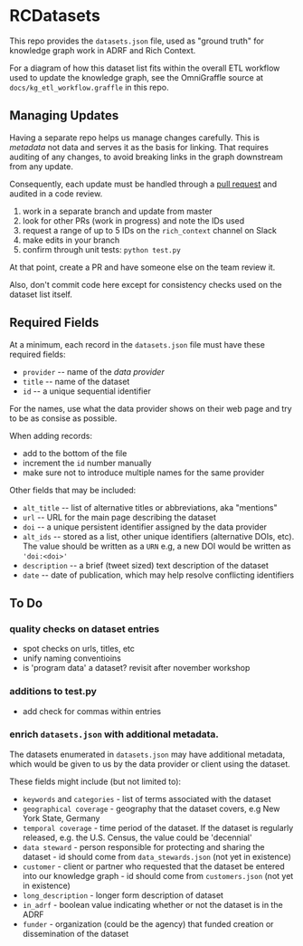 # RCDatasets

This repo provides the `datasets.json` file, used as "ground truth"
for knowledge graph work in ADRF and Rich Context.

For a diagram of how this dataset list fits within the overall ETL
workflow used to update the knowledge graph, see the OmniGraffle
source at `docs/kg_etl_workflow.graffle` in this repo.


## Managing Updates

Having a separate repo helps us manage changes carefully.
This is _metadata_ not data and serves it as the basis for
linking.
That requires auditing of any changes, to avoid breaking links
in the graph downstream from any update.

Consequently, each update must be handled through a 
[pull request](https://help.github.com/en/articles/about-pull-requests) 
and audited in a code review.

  1. work in a separate branch and update from master
  1. look for other PRs (work in progress) and note the IDs used
  1. request a range of up to 5 IDs on the `rich_context` channel on Slack
  1. make edits in your branch
  1. confirm through unit tests: `python test.py`

At that point, create a PR and have someone else on the team review it.

Also, don't commit code here except for consistency checks used on the
dataset list itself.


## Required Fields

At a minimum, each record in the `datasets.json` file must have these
required fields:

  * `provider` -- name of the _data provider_
  * `title` -- name of the dataset
  * `id` -- a unique sequential identifier

For the names, use what the data provider shows on their web page and
try to be as consise as possible.

When adding records:

  - add to the bottom of the file
  - increment the `id` number manually
  - make sure not to introduce multiple names for the same provider

Other fields that may be included:

  * `alt_title` -- list of alternative titles or abbreviations, aka "mentions"
  * `url` -- URL for the main page describing the dataset
  * `doi` -- a unique persistent identifier assigned by the data provider
  * `alt_ids` -- stored as a list, other unique identifiers (alternative DOIs, etc). The value should be written as a `URN` e.g, a new DOI would be written as `'doi:<doi>'`
  * `description` -- a brief (tweet sized) text description of the dataset
  * `date` -- date of publication, which may help resolve conflicting identifiers


## To Do 
### quality checks on dataset entries
* spot checks on urls, titles, etc
* unify naming conventioins
* is 'program data' a dataset? revisit after november workshop

### additions to test.py
* add check for commas within entries


### enrich `datasets.json` with additional metadata. 

The datasets enumerated in `datasets.json` may have additional metadata, which would be given to us by the data provider or client using the dataset.

These fields might include (but not limited to):
* `keywords` and `categories` - list of terms associated with the dataset
* `geographical coverage` - geography that the dataset covers, e.g New York State, Germany
* `temporal coverage`  - time period of the dataset. If the dataset is regularly released, e.g. the U.S. Census, the value could be 'decennial'
* `data steward` - person responsible for protecting and sharing the dataset - id should come from `data_stewards.json`  (not yet in existence)
* `customer` - client or partner who requested that the dataset be entered into our knowledge graph - id should come from `customers.json` (not yet in existence)
* `long_description` - longer form description of dataset
* `in_adrf` - boolean value indicating whether or not the dataset is in the ADRF
* `funder` - organization (could be the agency) that funded creation or dissemination of the dataset
